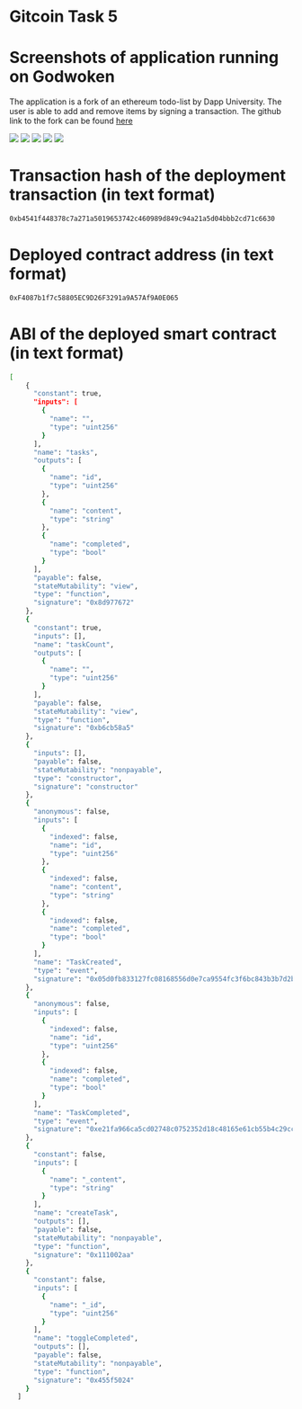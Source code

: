 # Gitcoin Task 5

# Screenshots of application running on Godwoken
The application is a fork of an ethereum todo-list by Dapp University. The user is able to add and remove items by signing a transaction.
The github link to the fork can be found <a href="https://github.com/hodlrtodlrfarmr/todolist-fork"> here </a> 

<img src="https://github.com/hodlrtodlrfarmr/gitcoin_7/blob/main/showcase.png">
<img src="https://github.com/hodlrtodlrfarmr/gitcoin_7/blob/main/showcase2.png">
<img src="https://github.com/hodlrtodlrfarmr/gitcoin_7/blob/main/showcase3.png">
<img src="https://github.com/hodlrtodlrfarmr/gitcoin_7/blob/main/showcase4.png">
<img src="https://github.com/hodlrtodlrfarmr/gitcoin_7/blob/main/showcase5.png">


# Transaction hash of the deployment transaction (in text format)
```sh
0xb4541f448378c7a271a5019653742c460989d849c94a21a5d04bbb2cd71c6630
```

# Deployed contract address (in text format)
```sh
0xF4087b1f7c58805EC9D26F3291a9A57Af9A0E065
```

# ABI of the deployed smart contract (in text format)
```sh
[
    {
      "constant": true,
      "inputs": [
        {
          "name": "",
          "type": "uint256"
        }
      ],
      "name": "tasks",
      "outputs": [
        {
          "name": "id",
          "type": "uint256"
        },
        {
          "name": "content",
          "type": "string"
        },
        {
          "name": "completed",
          "type": "bool"
        }
      ],
      "payable": false,
      "stateMutability": "view",
      "type": "function",
      "signature": "0x8d977672"
    },
    {
      "constant": true,
      "inputs": [],
      "name": "taskCount",
      "outputs": [
        {
          "name": "",
          "type": "uint256"
        }
      ],
      "payable": false,
      "stateMutability": "view",
      "type": "function",
      "signature": "0xb6cb58a5"
    },
    {
      "inputs": [],
      "payable": false,
      "stateMutability": "nonpayable",
      "type": "constructor",
      "signature": "constructor"
    },
    {
      "anonymous": false,
      "inputs": [
        {
          "indexed": false,
          "name": "id",
          "type": "uint256"
        },
        {
          "indexed": false,
          "name": "content",
          "type": "string"
        },
        {
          "indexed": false,
          "name": "completed",
          "type": "bool"
        }
      ],
      "name": "TaskCreated",
      "type": "event",
      "signature": "0x05d0fb833127fc08168556d0e7ca9554fc3f6bc843b3b7d2bf1c35aea6bab660"
    },
    {
      "anonymous": false,
      "inputs": [
        {
          "indexed": false,
          "name": "id",
          "type": "uint256"
        },
        {
          "indexed": false,
          "name": "completed",
          "type": "bool"
        }
      ],
      "name": "TaskCompleted",
      "type": "event",
      "signature": "0xe21fa966ca5cd02748c0752352d18c48165e61cb55b4c29cccf924b5a95fcff1"
    },
    {
      "constant": false,
      "inputs": [
        {
          "name": "_content",
          "type": "string"
        }
      ],
      "name": "createTask",
      "outputs": [],
      "payable": false,
      "stateMutability": "nonpayable",
      "type": "function",
      "signature": "0x111002aa"
    },
    {
      "constant": false,
      "inputs": [
        {
          "name": "_id",
          "type": "uint256"
        }
      ],
      "name": "toggleCompleted",
      "outputs": [],
      "payable": false,
      "stateMutability": "nonpayable",
      "type": "function",
      "signature": "0x455f5024"
    }
  ]
